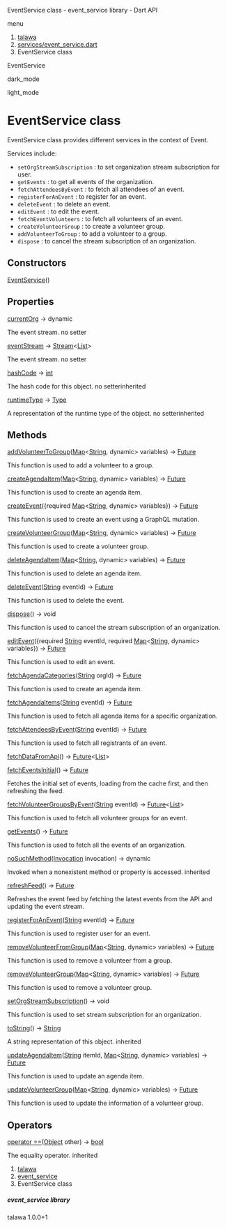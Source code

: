 




EventService class - event\_service library - Dart API







menu

1. [talawa](../index.html)
2. [services/event\_service.dart](../file-___home_harshil_Desktop_open-source_palisadoes_talawa_lib_services_event_service/)
3. EventService class

EventService


dark\_mode

light\_mode




# EventService class


EventService class provides different services in the context of Event.

Services include:

* `setOrgStreamSubscription` : to set organization stream subscription for user.
* `getEvents` : to get all events of the organization.
* `fetchAttendeesByEvent` : to fetch all attendees of an event.
* `registerForAnEvent` : to register for an event.
* `deleteEvent` : to delete an event.
* `editEvent` : to edit the event.
* `fetchEventVolunteers` : to fetch all volunteers of an event.
* `createVolunteerGroup` : to create a volunteer group.
* `addVolunteerToGroup` : to add a volunteer to a group.
* `dispose` : to cancel the stream subscription of an organization.

## Constructors

[EventService](../file-___home_harshil_Desktop_open-source_palisadoes_talawa_lib_services_event_service/EventService/EventService.html)()




## Properties

[currentOrg](../file-___home_harshil_Desktop_open-source_palisadoes_talawa_lib_services_event_service/EventService/currentOrg.html)
→ dynamic

The event stream.
no setter

[eventStream](../file-___home_harshil_Desktop_open-source_palisadoes_talawa_lib_services_event_service/EventService/eventStream.html)
→ [Stream](https://api.flutter.dev/flutter/dart-core/Stream-class.html)<[List](https://api.flutter.dev/flutter/dart-core/List-class.html)>

The event stream.
no setter

[hashCode](https://api.flutter.dev/flutter/dart-core/Object/hashCode.html)
→ [int](https://api.flutter.dev/flutter/dart-core/int-class.html)

The hash code for this object.
no setterinherited

[runtimeType](https://api.flutter.dev/flutter/dart-core/Object/runtimeType.html)
→ [Type](https://api.flutter.dev/flutter/dart-core/Type-class.html)

A representation of the runtime type of the object.
no setterinherited



## Methods

[addVolunteerToGroup](../file-___home_harshil_Desktop_open-source_palisadoes_talawa_lib_services_event_service/EventService/addVolunteerToGroup.html)([Map](https://api.flutter.dev/flutter/dart-core/Map-class.html)<[String](https://api.flutter.dev/flutter/dart-core/String-class.html), dynamic> variables)
→ [Future](https://api.flutter.dev/flutter/dart-core/Future-class.html)


This function is used to add a volunteer to a group.

[createAgendaItem](../file-___home_harshil_Desktop_open-source_palisadoes_talawa_lib_services_event_service/EventService/createAgendaItem.html)([Map](https://api.flutter.dev/flutter/dart-core/Map-class.html)<[String](https://api.flutter.dev/flutter/dart-core/String-class.html), dynamic> variables)
→ [Future](https://api.flutter.dev/flutter/dart-core/Future-class.html)


This function is used to create an agenda item.

[createEvent](../file-___home_harshil_Desktop_open-source_palisadoes_talawa_lib_services_event_service/EventService/createEvent.html)({required [Map](https://api.flutter.dev/flutter/dart-core/Map-class.html)<[String](https://api.flutter.dev/flutter/dart-core/String-class.html), dynamic> variables})
→ [Future](https://api.flutter.dev/flutter/dart-core/Future-class.html)


This function is used to create an event using a GraphQL mutation.

[createVolunteerGroup](../file-___home_harshil_Desktop_open-source_palisadoes_talawa_lib_services_event_service/EventService/createVolunteerGroup.html)([Map](https://api.flutter.dev/flutter/dart-core/Map-class.html)<[String](https://api.flutter.dev/flutter/dart-core/String-class.html), dynamic> variables)
→ [Future](https://api.flutter.dev/flutter/dart-core/Future-class.html)


This function is used to create a volunteer group.

[deleteAgendaItem](../file-___home_harshil_Desktop_open-source_palisadoes_talawa_lib_services_event_service/EventService/deleteAgendaItem.html)([Map](https://api.flutter.dev/flutter/dart-core/Map-class.html)<[String](https://api.flutter.dev/flutter/dart-core/String-class.html), dynamic> variables)
→ [Future](https://api.flutter.dev/flutter/dart-core/Future-class.html)


This function is used to delete an agenda item.

[deleteEvent](../file-___home_harshil_Desktop_open-source_palisadoes_talawa_lib_services_event_service/EventService/deleteEvent.html)([String](https://api.flutter.dev/flutter/dart-core/String-class.html) eventId)
→ [Future](https://api.flutter.dev/flutter/dart-core/Future-class.html)


This function is used to delete the event.

[dispose](../file-___home_harshil_Desktop_open-source_palisadoes_talawa_lib_services_event_service/EventService/dispose.html)()
→ void


This function is used to cancel the stream subscription of an organization.

[editEvent](../file-___home_harshil_Desktop_open-source_palisadoes_talawa_lib_services_event_service/EventService/editEvent.html)({required [String](https://api.flutter.dev/flutter/dart-core/String-class.html) eventId, required [Map](https://api.flutter.dev/flutter/dart-core/Map-class.html)<[String](https://api.flutter.dev/flutter/dart-core/String-class.html), dynamic> variables})
→ [Future](https://api.flutter.dev/flutter/dart-core/Future-class.html)


This function is used to edit an event.

[fetchAgendaCategories](../file-___home_harshil_Desktop_open-source_palisadoes_talawa_lib_services_event_service/EventService/fetchAgendaCategories.html)([String](https://api.flutter.dev/flutter/dart-core/String-class.html) orgId)
→ [Future](https://api.flutter.dev/flutter/dart-core/Future-class.html)


This function is used to create an agenda item.

[fetchAgendaItems](../file-___home_harshil_Desktop_open-source_palisadoes_talawa_lib_services_event_service/EventService/fetchAgendaItems.html)([String](https://api.flutter.dev/flutter/dart-core/String-class.html) eventId)
→ [Future](https://api.flutter.dev/flutter/dart-core/Future-class.html)


This function is used to fetch all agenda items for a specific organization.

[fetchAttendeesByEvent](../file-___home_harshil_Desktop_open-source_palisadoes_talawa_lib_services_event_service/EventService/fetchAttendeesByEvent.html)([String](https://api.flutter.dev/flutter/dart-core/String-class.html) eventId)
→ [Future](https://api.flutter.dev/flutter/dart-core/Future-class.html)


This function is used to fetch all registrants of an event.

[fetchDataFromApi](../file-___home_harshil_Desktop_open-source_palisadoes_talawa_lib_services_event_service/EventService/fetchDataFromApi.html)()
→ [Future](https://api.flutter.dev/flutter/dart-core/Future-class.html)<[List](https://api.flutter.dev/flutter/dart-core/List-class.html)>



[fetchEventsInitial](../file-___home_harshil_Desktop_open-source_palisadoes_talawa_lib_services_event_service/EventService/fetchEventsInitial.html)()
→ [Future](https://api.flutter.dev/flutter/dart-core/Future-class.html)<void>


Fetches the initial set of events, loading from the cache first, and then refreshing the feed.

[fetchVolunteerGroupsByEvent](../file-___home_harshil_Desktop_open-source_palisadoes_talawa_lib_services_event_service/EventService/fetchVolunteerGroupsByEvent.html)([String](https://api.flutter.dev/flutter/dart-core/String-class.html) eventId)
→ [Future](https://api.flutter.dev/flutter/dart-core/Future-class.html)<[List](https://api.flutter.dev/flutter/dart-core/List-class.html)>


This function is used to fetch all volunteer groups for an event.

[getEvents](../file-___home_harshil_Desktop_open-source_palisadoes_talawa_lib_services_event_service/EventService/getEvents.html)()
→ [Future](https://api.flutter.dev/flutter/dart-core/Future-class.html)<void>


This function is used to fetch all the events of an organization.

[noSuchMethod](https://api.flutter.dev/flutter/dart-core/Object/noSuchMethod.html)([Invocation](https://api.flutter.dev/flutter/dart-core/Invocation-class.html) invocation)
→ dynamic


Invoked when a nonexistent method or property is accessed.
inherited

[refreshFeed](../file-___home_harshil_Desktop_open-source_palisadoes_talawa_lib_services_event_service/EventService/refreshFeed.html)()
→ [Future](https://api.flutter.dev/flutter/dart-core/Future-class.html)<void>


Refreshes the event feed by fetching the latest events from the API and updating the event stream.

[registerForAnEvent](../file-___home_harshil_Desktop_open-source_palisadoes_talawa_lib_services_event_service/EventService/registerForAnEvent.html)([String](https://api.flutter.dev/flutter/dart-core/String-class.html) eventId)
→ [Future](https://api.flutter.dev/flutter/dart-core/Future-class.html)


This function is used to register user for an event.

[removeVolunteerFromGroup](../file-___home_harshil_Desktop_open-source_palisadoes_talawa_lib_services_event_service/EventService/removeVolunteerFromGroup.html)([Map](https://api.flutter.dev/flutter/dart-core/Map-class.html)<[String](https://api.flutter.dev/flutter/dart-core/String-class.html), dynamic> variables)
→ [Future](https://api.flutter.dev/flutter/dart-core/Future-class.html)


This function is used to remove a volunteer from a group.

[removeVolunteerGroup](../file-___home_harshil_Desktop_open-source_palisadoes_talawa_lib_services_event_service/EventService/removeVolunteerGroup.html)([Map](https://api.flutter.dev/flutter/dart-core/Map-class.html)<[String](https://api.flutter.dev/flutter/dart-core/String-class.html), dynamic> variables)
→ [Future](https://api.flutter.dev/flutter/dart-core/Future-class.html)


This function is used to remove a volunteer group.

[setOrgStreamSubscription](../file-___home_harshil_Desktop_open-source_palisadoes_talawa_lib_services_event_service/EventService/setOrgStreamSubscription.html)()
→ void


This function is used to set stream subscription for an organization.

[toString](https://api.flutter.dev/flutter/dart-core/Object/toString.html)()
→ [String](https://api.flutter.dev/flutter/dart-core/String-class.html)


A string representation of this object.
inherited

[updateAgendaItem](../file-___home_harshil_Desktop_open-source_palisadoes_talawa_lib_services_event_service/EventService/updateAgendaItem.html)([String](https://api.flutter.dev/flutter/dart-core/String-class.html) itemId, [Map](https://api.flutter.dev/flutter/dart-core/Map-class.html)<[String](https://api.flutter.dev/flutter/dart-core/String-class.html), dynamic> variables)
→ [Future](https://api.flutter.dev/flutter/dart-core/Future-class.html)


This function is used to update an agenda item.

[updateVolunteerGroup](../file-___home_harshil_Desktop_open-source_palisadoes_talawa_lib_services_event_service/EventService/updateVolunteerGroup.html)([Map](https://api.flutter.dev/flutter/dart-core/Map-class.html)<[String](https://api.flutter.dev/flutter/dart-core/String-class.html), dynamic> variables)
→ [Future](https://api.flutter.dev/flutter/dart-core/Future-class.html)


This function is used to update the information of a volunteer group.



## Operators

[operator ==](https://api.flutter.dev/flutter/dart-core/Object/operator_equals.html)([Object](https://api.flutter.dev/flutter/dart-core/Object-class.html) other)
→ [bool](https://api.flutter.dev/flutter/dart-core/bool-class.html)


The equality operator.
inherited



 


1. [talawa](../index.html)
2. [event\_service](../file-___home_harshil_Desktop_open-source_palisadoes_talawa_lib_services_event_service/)
3. EventService class

##### event\_service library





talawa
1.0.0+1






